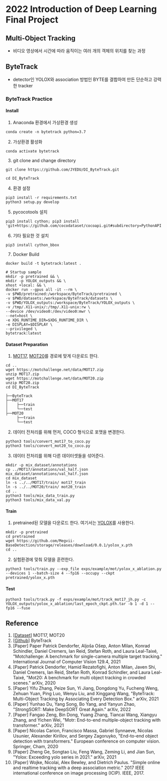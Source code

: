 # 2022 Introduction of Deep Learning Final Project
## Multi-Object Tracking
- 비디오 영상에서 시간에 따라 움직이는 여러 개의 객체의 위치를 찾는 과정
## ByteTrack
- detector인 YOLOX와 association 방법인 BYTE를 결합하여 만든 단순하고 강력한 tracker
### ByteTrack Practice
#### Install
1. Anaconda 환경에서 가상환경 생성
```
conda create -n bytetrack python=3.7
```
2. 가상환경 활성화
```
conda activate bytetrack
```
3. git clone and change directory
```
git clone https://github.com/JYEDU/DI_ByteTrack.git
```
```
cd DI_ByteTrack
```
4. 환경 설정
```
pip3 install -r requirements.txt
python3 setup.py develop
```
5. pycocotools 설치
```
pip3 install cython; pip3 install 'git+https://github.com/cocodataset/cocoapi.git#subdirectory=PythonAPI'
```
6. 기타 필요한 것 설치
```
pip3 install cython_bbox
```
7. Docker Build
```
docker build -t bytetrack:latest .

# Startup sample
mkdir -p pretrained && \
mkdir -p YOLOX_outputs && \
xhost +local: && \
docker run --gpus all -it --rm \
-v $PWD/pretrained:/workspace/ByteTrack/pretrained \
-v $PWD/datasets:/workspace/ByteTrack/datasets \
-v $PWD/YOLOX_outputs:/workspace/ByteTrack/YOLOX_outputs \
-v /tmp/.X11-unix/:/tmp/.X11-unix:rw \
--device /dev/video0:/dev/video0:mwr \
--net=host \
-e XDG_RUNTIME_DIR=$XDG_RUNTIME_DIR \
-e DISPLAY=$DISPLAY \
--privileged \
bytetrack:latest
```

#### Dataset Preparation
1. [MOT17](https://motchallenge.net/data/MOT17/), [MOT20](https://motchallenge.net/data/MOT20/)를 경로에 맞게 다운로드 한다.
```
cd ..
wget https://motchallenge.net/data/MOT17.zip
unzip MOT17.zip
wget https://motchallenge.net/data/MOT20.zip
unzip MOT20.zip
cd DI_ByteTrack
```
```
├──ByteTrack
├──MOT17
│    ├──train
│    └──test
├──MOT20
     ├──train
     └──test
```
2. 데이터 전처리를 위해 먼저, COCO 형식으로 포맷을 변경한다.
```
python3 tools/convert_mot17_to_coco.py
python3 tools/convert_mot20_to_coco.py
```
3. 데이터 전처리를 위해 다른 데이터셋들을 섞어준다.
```
mkdir -p mix_dataset/annotations
cp ../MOT17/annotations/val_half.json mix_dataset/annotations/val_half.json
cd mix_dataset
ln -s ../../MOT17/train/ mot17_train
ln -s ../../MOT20/train/ mot20_train
cd ..
python3 tools/mix_data_train.py
python3 tools/mix_data_val.py
```

#### Train
1. pretrained된 모델을 다운로드 한다. 여기서는 [YOLOX](https://github.com/Megvii-BaseDetection/YOLOX/tree/0.1.0)를 사용한다.
```
mkdir -p pretrained
cd pretrained
wget https://github.com/Megvii-BaseDetection/storage/releases/download/0.0.1/yolox_x.pth
cd ..
```

2. 실험환경에 맞춰 모델을 훈련한다.
```
python3 tools/train.py --exp_file exps/example/mot/yolox_x_ablation.py --devices 1 --batch-size 4 --fp16 --occupy --ckpt pretrained/yolox_x.pth

```

#### Test
```
python3 tools/track.py -f exps/example/mot/track_mot17_jh.py -c YOLOX_outputs/yolox_x_ablation/last_epoch_ckpt.pth.tar -b 1 -d 1 --fp16 --fuse
```

## Reference
1. [[Dataset](https://motchallenge.net/)] MOT17, MOT20
2. [[Github](https://github.com/ifzhang/ByteTrack)] ByteTrack
3. [Paper] Paper Patrick Dendorfer, Aljoša Ošep, Anton Milan, Konrad Schindler, Daniel Cremers, Ian Reid, Stefan Roth, and Laura Leal-Taixé, "Motchallenge: A benchmark for single-camera multiple target tracking." International Journal of Computer Vision 129.4, 2021
4. [Paper] Patrick Dendorfer, Hamid Rezatofighi, Anton Milan, Javen Shi, Daniel Cremers, Ian Reid, Stefan Roth, Konrad Schindler, and Laura Leal-Taixé, "Mot20: A benchmark for multi object tracking in crowded scenes." arXiv, 2020
5. [Paper] Yifu Zhang, Peize Sun, Yi Jiang, Dongdong Yu, Fucheng Weng, Zehuan Yuan, Ping Luo, Wenyu Liu, and Xinggang Wang, "ByteTrack: Multi-Object Tracking by Associating Every Detection Box." arXiv, 2021
6. [Paper] Yunhao Du, Yang Song, Bo Yang, and Yanyun Zhao, "StrongSORT: Make DeepSORT Great Again." arXiv, 2022
7. [Paper] Fangao Zeng, Bin Dong, Yuang Zhang, Tiancai Wang, Xiangyu Zhang, and Yichen Wei, "Motr: End-to-end multiple-object tracking with transformer." arXiv, 2021
8. [Paper] Nicolas Carion, Francisco Massa, Gabriel Synnaeve, Nicolas Usunier, Alexander Kirillov, and Sergey Zagoruyko, "End-to-end object detection with transformers." European conference on computer vision. Springer, Cham, 2020
9. [Paper] Zheng Ge, Songtao Liu, Feng Wang, Zeming Li, and Jian Sun, "Yolox: Exceeding yolo series in 2021." arXiv, 2021
10. [Paper] Wojke, Nicolai, Alex Bewley, and Dietrich Paulus. "Simple online and realtime tracking with a deep association metric." 2017 IEEE international conference on image processing (ICIP). IEEE, 2017.
